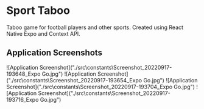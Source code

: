 
# Sport Taboo
Taboo game for football players and other sports.
Created using React Native Expo and Context API.


## Application Screenshots

![Application Screenshot]("./src\constants\Screenshot_20220917-193648_Expo Go.jpg")
![Application Screenshot]("./src\constants\Screenshot_20220917-193654_Expo Go.jpg")
![Application Screenshot]("./src\constants\Screenshot_20220917-193704_Expo Go.jpg")
![Application Screenshot]("./src\constants\Screenshot_20220917-193716_Expo Go.jpg")

  